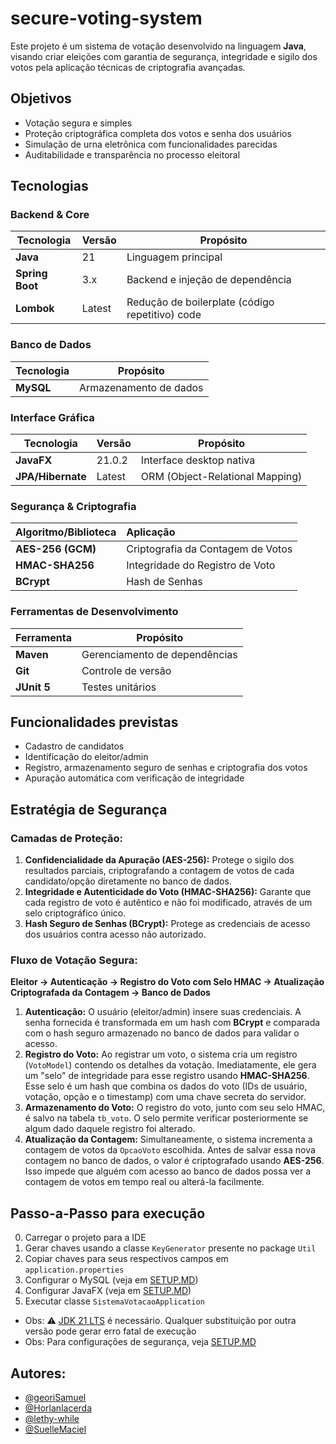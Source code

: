 # secure-voting-system

Este projeto é um sistema de votação desenvolvido na linguagem **Java**, visando criar eleições com garantia de segurança, integridade e sigilo dos votos pela aplicação técnicas de criptografia avançadas.


## Objetivos

- Votação segura e simples
- Proteção criptográfica completa dos votos e senha dos usuários
- Simulação de urna eletrônica com funcionalidades parecidas
- Auditabilidade e transparência no processo eleitoral


## Tecnologias


### **Backend & Core**
| Tecnologia | Versão | Propósito                                       |
|------------|-------|-------------------------------------------------|
| **Java** | 21 | Linguagem principal                             |
| **Spring Boot** | 3.x | Backend e injeção de dependência                |
| **Lombok** | Latest | Redução de boilerplate (código repetitivo) code |

### **Banco de Dados**
| Tecnologia | Propósito |
|------------|-----------|
| **MySQL** | Armazenamento de dados |

### **Interface Gráfica**
| Tecnologia        | Versão | Propósito                    |
|-------------------|--------|------------------------------|
| **JavaFX**        | 21.0.2 | Interface desktop nativa     |
| **JPA/Hibernate** | Latest | ORM (Object-Relational Mapping) |

### **Segurança & Criptografia**

| Algoritmo/Biblioteca | Aplicação |
| :------------------- | :--------------------------------- |
| **AES-256 (GCM)** | Criptografia da Contagem de Votos |
| **HMAC-SHA256** | Integridade do Registro de Voto |
| **BCrypt** | Hash de Senhas |

### **Ferramentas de Desenvolvimento**
| Ferramenta | Propósito |
|------------|-----------|
| **Maven** | Gerenciamento de dependências |
| **Git** | Controle de versão |
| **JUnit 5** | Testes unitários |



## Funcionalidades previstas

- Cadastro de candidatos
- Identificação do eleitor/admin
- Registro, armazenamento seguro de senhas e criptografia dos votos
- Apuração automática com verificação de integridade


## Estratégia de Segurança

### Camadas de Proteção:

1.  **Confidencialidade da Apuração (AES-256):** Protege o sigilo dos resultados parciais, criptografando a contagem de votos de cada candidato/opção diretamente no banco de dados.
2.  **Integridade e Autenticidade do Voto (HMAC-SHA256):** Garante que cada registro de voto é autêntico e não foi modificado, através de um selo criptográfico único.
3.  **Hash Seguro de Senhas (BCrypt):** Protege as credenciais de acesso dos usuários contra acesso não autorizado.


### Fluxo de Votação Segura:
**Eleitor → Autenticação → Registro do Voto com Selo HMAC → Atualização Criptografada da Contagem → Banco de Dados**


1.  **Autenticação:** O usuário (eleitor/admin) insere suas credenciais. A senha fornecida é transformada em um hash com **BCrypt** e comparada com o hash seguro armazenado no banco de dados para validar o acesso.
2.  **Registro do Voto:** Ao registrar um voto, o sistema cria um registro (`VotoModel`) contendo os detalhes da votação. Imediatamente, ele gera um "selo" de integridade para esse registro usando **HMAC-SHA256**. Esse selo é um hash que combina os dados do voto (IDs de usuário, votação, opção e o timestamp) com uma chave secreta do servidor.
3.  **Armazenamento do Voto:** O registro do voto, junto com seu selo HMAC, é salvo na tabela `tb_voto`. O selo permite verificar posteriormente se algum dado daquele registro foi alterado.
4.  **Atualização da Contagem:** Simultaneamente, o sistema incrementa a contagem de votos da `OpcaoVoto` escolhida. Antes de salvar essa nova contagem no banco de dados, o valor é criptografado usando **AES-256**. Isso impede que alguém com acesso ao banco de dados possa ver a contagem de votos em tempo real ou alterá-la facilmente.


## Passo-a-Passo para execução

0. Carregar o projeto para a IDE
1. Gerar chaves usando a classe `KeyGenerator` presente no package `Util`
2. Copiar chaves para seus respectivos campos em `application.properties`
2. Configurar o MySQL (veja em [SETUP.MD](SETUP.md))
3. Configurar JavaFX (veja em [SETUP.MD](SETUP.md))
4. Executar classe `SistemaVotacaoApplication`

- Obs: ⚠️ [JDK 21 LTS](https://www.oracle.com/br/java/technologies/downloads/#java21) é necessário. 
Qualquer substituição por outra versão pode gerar erro fatal de execução
- Obs: Para configurações de segurança, veja [SETUP.MD](SETUP.md)

## Autores:

- [@georiSamuel](https://github.com/georiSamuel)
- [@Horlanlacerda](https://github.com/Horlanlacerda)
- [@lethy-while](https://github.com/lethy-while)
- [@SuelleMaciel](https://github.com/SuelleMaciel)
